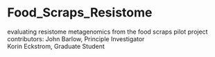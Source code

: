# Food_Scraps_Resistome
evaluating resistome metagenomics from the food scraps pilot project
contributors: 
           John Barlow, Principle Investigator            
           Korin Eckstrom, Graduate Student

